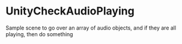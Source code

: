 # UnityCheckAudioPlaying
Sample scene to go over an array of audio objects, and if they are all playing, then do something
